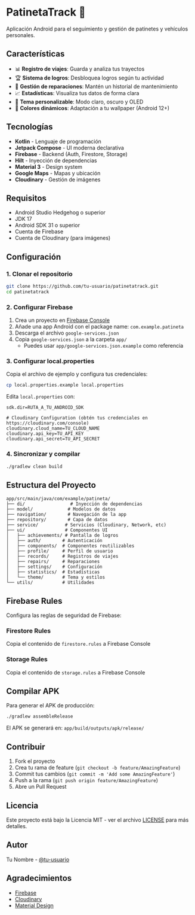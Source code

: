 # PatinetaTrack 🛴

Aplicación Android para el seguimiento y gestión de patinetes y vehículos personales.

## Características

- 📊 **Registro de viajes**: Guarda y analiza tus trayectos
- 🏆 **Sistema de logros**: Desbloquea logros según tu actividad
- 🔧 **Gestión de reparaciones**: Mantén un historial de mantenimiento
- 📈 **Estadísticas**: Visualiza tus datos de forma clara
- 🎨 **Tema personalizable**: Modo claro, oscuro y OLED
- 🎨 **Colores dinámicos**: Adaptación a tu wallpaper (Android 12+)

## Tecnologías

- **Kotlin** - Lenguaje de programación
- **Jetpack Compose** - UI moderna declarativa
- **Firebase** - Backend (Auth, Firestore, Storage)
- **Hilt** - Inyección de dependencias
- **Material 3** - Design system
- **Google Maps** - Mapas y ubicación
- **Cloudinary** - Gestión de imágenes

## Requisitos

- Android Studio Hedgehog o superior
- JDK 17
- Android SDK 31 o superior
- Cuenta de Firebase
- Cuenta de Cloudinary (para imágenes)

## Configuración

### 1. Clonar el repositorio

```bash
git clone https://github.com/tu-usuario/patinetatrack.git
cd patinetatrack
```

### 2. Configurar Firebase

1. Crea un proyecto en [Firebase Console](https://console.firebase.google.com/)
2. Añade una app Android con el package name: `com.example.patineta`
3. Descarga el archivo `google-services.json`
4. Copia `google-services.json` a la carpeta `app/`
   - Puedes usar `app/google-services.json.example` como referencia

### 3. Configurar local.properties

Copia el archivo de ejemplo y configura tus credenciales:

```bash
cp local.properties.example local.properties
```

Edita `local.properties` con:

```properties
sdk.dir=RUTA_A_TU_ANDROID_SDK

# Cloudinary Configuration (obtén tus credenciales en https://cloudinary.com/console)
cloudinary.cloud_name=TU_CLOUD_NAME
cloudinary.api_key=TU_API_KEY
cloudinary.api_secret=TU_API_SECRET
```

### 4. Sincronizar y compilar

```bash
./gradlew clean build
```

## Estructura del Proyecto

```
app/src/main/java/com/example/patineta/
├── di/                 # Inyección de dependencias
├── model/             # Modelos de datos
├── navigation/        # Navegación de la app
├── repository/        # Capa de datos
├── service/          # Servicios (Cloudinary, Network, etc)
├── ui/               # Componentes UI
│   ├── achievements/ # Pantalla de logros
│   ├── auth/        # Autenticación
│   ├── components/  # Componentes reutilizables
│   ├── profile/     # Perfil de usuario
│   ├── records/     # Registros de viajes
│   ├── repairs/     # Reparaciones
│   ├── settings/    # Configuración
│   ├── statistics/  # Estadísticas
│   └── theme/       # Tema y estilos
└── utils/           # Utilidades
```

## Firebase Rules

Configura las reglas de seguridad de Firebase:

### Firestore Rules
Copia el contenido de `firestore.rules` a Firebase Console

### Storage Rules
Copia el contenido de `storage.rules` a Firebase Console

## Compilar APK

Para generar el APK de producción:

```bash
./gradlew assembleRelease
```

El APK se generará en: `app/build/outputs/apk/release/`

## Contribuir

1. Fork el proyecto
2. Crea tu rama de feature (`git checkout -b feature/AmazingFeature`)
3. Commit tus cambios (`git commit -m 'Add some AmazingFeature'`)
4. Push a la rama (`git push origin feature/AmazingFeature`)
5. Abre un Pull Request

## Licencia

Este proyecto está bajo la Licencia MIT - ver el archivo [LICENSE](LICENSE) para más detalles.

## Autor

Tu Nombre - [@tu-usuario](https://github.com/tu-usuario)

## Agradecimientos

- [Firebase](https://firebase.google.com/)
- [Cloudinary](https://cloudinary.com/)
- [Material Design](https://m3.material.io/)

